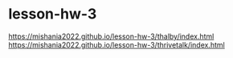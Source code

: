 # lesson-hw-3
https://mishania2022.github.io/lesson-hw-3/thalby/index.html
https://mishania2022.github.io/lesson-hw-3/thrivetalk/index.html
